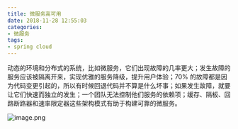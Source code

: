 ```yaml
---
title: 微服务高可用
date: 2018-11-28 12:55:03
categories: 
- 微服务
tags: 
- spring cloud
---
```

动态的环境和分布式的系统，比如微服务，它们出现故障的几率更大；发生故障的服务应该被隔离开来，实现优雅的服务降级，提升用户体验；70% 的故障都是因为代码变更引起的，所以有时候回退代码并不算是什么坏事；如果发生故障，就要让它们快速而独立的发生；一个团队无法控制他们服务的依赖项；缓存、隔板、回路断路器和速率限定器这些架构模式有助于构建可靠的微服务。
<!-- more -->
![image.png](https://upload-images.jianshu.io/upload_images/5189695-9db6a584bacc7efa.png?imageMogr2/auto-orient/strip%7CimageView2/2/w/1240)
